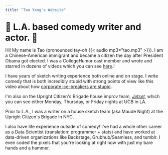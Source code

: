 ```yaml
---
title: "Tao Yang's Website"
---
```

<h1 style="margin:0em"> 🌴 L.A. based comedy writer and actor. 🌴</h1>

Hi! My name is Tao (pronounced tay-oh {{< audio mp3="tao.mp3" >}}). I am a Chinese-American immigrant and became a citizen the day after President Obama got elected. I was a CollegeHumor cast member and wrote and starred in dozens of videos which you can see [here](/videos).!

I have years of sketch writing experience both online and on stage. I write comedy that is both incredibly stupid with strong points of view like this video about how [corporate ice-breakers are stupid](https://youtu.be/5T35KaUxiSU).

I'm also on the Upright Citizen's Brigade house improv team, *[Jetset](https://ucbcomedy.com/user/42774)*, which you can see either Monday, Thursday, or Friday nights at UCB in LA.

Prior to L.A., I was a writer on a house sketch team (aka Maude Night) at the Upright Citizen's Brigade in NYC. 

I also have life experience outside of comedy! I've had a whole other career as a Data Scientist (translation: programmer + stats) and have worked at data-driven organizations like Backstage, Grubhub/Seamless, and tumblr. I even coded the pixels that you're looking at right now with just my bare hands and a hammer.
